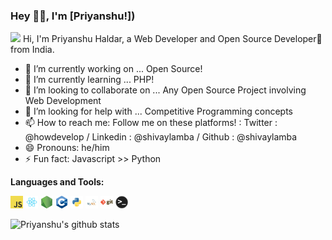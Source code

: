 ### Hey 👋🏽, I'm [Priyanshu!]) 
<!-- <br/>
<a href="https://twitter.com/PriyanshuHalda5">
  <img align="left" alt="Priyanshu Haldar | Twitter" width="22px" src="https://cdn.jsdelivr.net/npm/simple-icons@v3/icons/twitter.svg" />
</a>
<a href="https://www.linkedin.com/in/priyanshu-haldar-61b2731aa/">
  <img align="left" alt="Priyanshu's LinkdeIN" width="22px" src="https://cdn.jsdelivr.net/npm/simple-icons@v3/icons/linkedin.svg" />
</a>
--> 

![](https://visitor-badge.glitch.me/badge?page_id=shivaylamba.shivaylamba)
Hi, I'm Priyanshu Haldar, a Web Developer and Open Source Developer🚀 from India.
<br />

<!--
**shivaylamba/shivaylamba** is a ✨ _special_ ✨ repository because its `README.md` (this file) appears on your GitHub profile.
--> 


- 🔭 I’m currently working on ... Open Source!
- 🌱 I’m currently learning ... PHP!
- 👯 I’m looking to collaborate on ... Any Open Source Project involving Web Development
- 🤔 I’m looking for help with ... Competitive Programming concepts
- 📫 How to reach me: Follow me on these platforms! : Twitter : @howdevelop / Linkedin : @shivaylamba / Github : @shivaylamba
- 😄 Pronouns: he/him
- ⚡ Fun fact: Javascript >> Python


**Languages and Tools:**  

<code><img height="20" src="https://raw.githubusercontent.com/github/explore/80688e429a7d4ef2fca1e82350fe8e3517d3494d/topics/javascript/javascript.png"></code>
<code><img height="20" src="https://raw.githubusercontent.com/github/explore/80688e429a7d4ef2fca1e82350fe8e3517d3494d/topics/react/react.png"></code>
<code><img height="20" src="https://raw.githubusercontent.com/github/explore/80688e429a7d4ef2fca1e82350fe8e3517d3494d/topics/nodejs/nodejs.png"></code>
<code><img height="20" src="https://raw.githubusercontent.com/github/explore/80688e429a7d4ef2fca1e82350fe8e3517d3494d/topics/cpp/cpp.png"></code>
<code><img height="20" src="https://raw.githubusercontent.com/github/explore/80688e429a7d4ef2fca1e82350fe8e3517d3494d/topics/python/python.png"></code>
<code><img height="20" src="https://raw.githubusercontent.com/github/explore/80688e429a7d4ef2fca1e82350fe8e3517d3494d/topics/mysql/mysql.png"></code>
<code><img height="20" src="https://raw.githubusercontent.com/github/explore/80688e429a7d4ef2fca1e82350fe8e3517d3494d/topics/git/git.png"></code>
<code><img height="20" src="https://raw.githubusercontent.com/github/explore/80688e429a7d4ef2fca1e82350fe8e3517d3494d/topics/terminal/terminal.png"></code>

![Priyanshu's github stats](https://github-readme-stats.vercel.app/api?username=priyanshuhaldar007&show_icons=true&hide_border=true)
